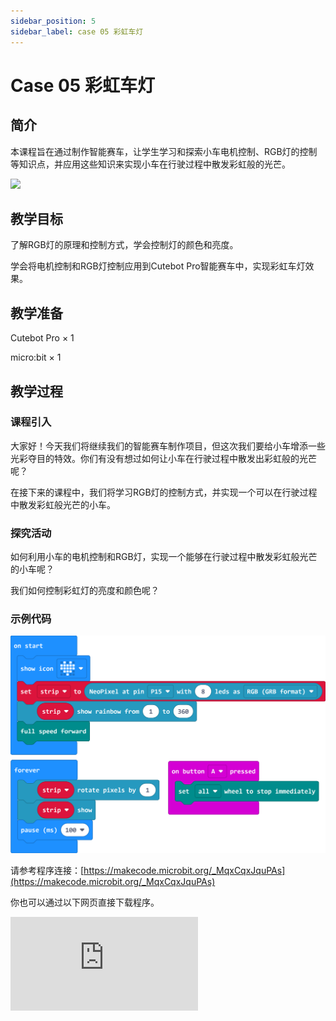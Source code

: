 ```yaml
---
sidebar_position: 5
sidebar_label: case 05 彩虹车灯
---
```


# Case 05 彩虹车灯

## 简介

本课程旨在通过制作智能赛车，让学生学习和探索小车电机控制、RGB灯的控制等知识点，并应用这些知识来实现小车在行驶过程中散发彩虹般的光芒。

![](./images/cutebot-pro-case-05-01.png)

## 教学目标

了解RGB灯的原理和控制方式，学会控制灯的颜色和亮度。

学会将电机控制和RGB灯控制应用到Cutebot Pro智能赛车中，实现彩虹车灯效果。



## 教学准备

Cutebot Pro × 1

micro:bit × 1

## 教学过程

### 课程引入

大家好！今天我们将继续我们的智能赛车制作项目，但这次我们要给小车增添一些光彩夺目的特效。你们有没有想过如何让小车在行驶过程中散发出彩虹般的光芒呢？

在接下来的课程中，我们将学习RGB灯的控制方式，并实现一个可以在行驶过程中散发彩虹般光芒的小车。

### 探究活动

如何利用小车的电机控制和RGB灯，实现一个能够在行驶过程中散发彩虹般光芒的小车呢？

我们如何控制彩虹灯的亮度和颜色呢？

### 示例代码

![](./images/cutebot-pro-case-05-02.png)


请参考程序连接：[https://makecode.microbit.org/_MqxCqxJquPAs](https://makecode.microbit.org/_MqxCqxJquPAs)

你也可以通过以下网页直接下载程序。

<div
    style={{
        position: 'relative',
        paddingBottom: '60%',
        overflow: 'hidden',
    }}
>
    <iframe
        src="https://makecode.microbit.org/_MqxCqxJquPAs"
        frameborder="0"
        sandbox="allow-popups allow-forms allow-scripts allow-same-origin"
        style={{
            position: 'absolute',
            width: '100%',
            height: '100%',
        }}
    />
</div>


### 团队合作与展示

学生分成小组，共同完成小车的制作和程序编写。

鼓励学生之间相互合作、交流和分享经验。

每个小组有机会向其他小组展示他们制作的智能赛车，并展示彩虹车灯在行驶过程中的效果。

### 总结与反思

回顾课程内容，提醒学生掌握了哪些知识和技能。

引导学生讨论他们在制作过程中遇到的问题和困难，以及如何解决这些问题。

引导学生思考彩虹车灯的优化和改进方向，如调整灯光切换的顺序、添加其他特效等。

### 延伸活动

挑战学生改进彩虹车灯效果，例如添加闪烁、渐变等特效。

引导学生设计和实现其他有趣的灯光效果，如随音乐节奏变化、根据环境光强度调节亮度等。

鼓励学生运用创造力和想象力，设计自己独特的小车灯光效果。
